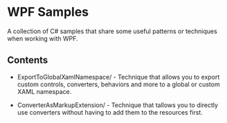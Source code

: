 # WPF Samples
A collection of C# samples that share some useful patterns or techniques when working with WPF.

## Contents
- ExportToGlobalXamlNamespace/ - Technique that allows you to export custom controls, converters, behaviors and more to a global or custom XAML namespace. 

- ConverterAsMarkupExtension/ - Technique that tallows you to directly use converters without having to add them to the resources first. 


